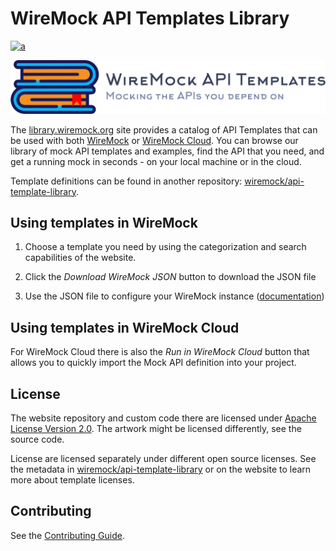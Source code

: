 # WireMock API Templates Library

[![a](https://img.shields.io/badge/slack-Join%20us-brightgreen?style=flat&logo=slack)](http://slack.wiremock.org/)

<p align="center">
    <a href="https://library.wiremock.org" target="_blank">
        <img width="768px" src="static/images/logo/template-library-wide.png" alt="WireMock API Templates Lib Logo"/>
    </a>
</p>

The [library.wiremock.org](https://library.wiremock.org) site provides a catalog of API Templates
that can be used with both
[WireMock](https://wiremock.org/) or [WireMock Cloud](https://wiremock.io).
You can browse our library of mock API templates and examples,
find the API that you need,
and get a running mock in seconds - on your local machine or in the cloud.

Template definitions can be found in another repository:
[wiremock/api-template-library](https://github.com/wiremock/api-template-library).

## Using templates in WireMock

1. Choose a template you need by using the categorization and search capabilities of the website.

2. Click the _Download WireMock JSON_ button to download the JSON file
3. Use the JSON file to configure your WireMock instance
  ([documentation](https://wiremock.org/3.x/docs/standalone/java-jar/#json-file-configuration))

## Using templates in WireMock Cloud

For WireMock Cloud there is also the _Run in WireMock Cloud_ button that
allows you to quickly import the Mock API definition into your project.


## License

The website repository and custom code there are licensed under [Apache License Version 2.0](./LICENSE).
The artwork might be licensed differently,
see the source code.

License are licensed separately under different open source licenses.
See the metadata in [wiremock/api-template-library](https://github.com/wiremock/api-template-library)
or on the website to learn more about template licenses.

## Contributing

See the [Contributing Guide](./CONTRIBUTING.md).
